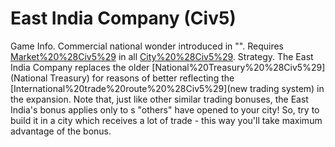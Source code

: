 # East India Company (Civ5)

Game Info.
Commercial national wonder introduced in "". Requires [Market%20%28Civ5%29](Market) in all [City%20%28Civ5%29](cities).
Strategy.
The East India Company replaces the older [National%20Treasury%20%28Civ5%29](National Treasury) for reasons of better reflecting the [International%20trade%20route%20%28Civ5%29](new trading system) in the expansion. Note that, just like other similar trading bonuses, the East India's bonus applies only to s "others" have opened to your city! So, try to build it in a city which receives a lot of trade - this way you'll take maximum advantage of the bonus.